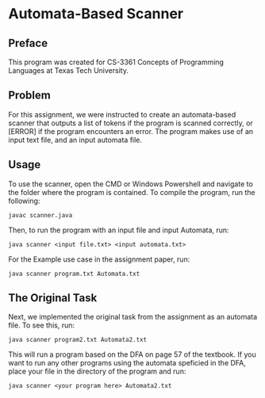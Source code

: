 # Automata-Based Scanner
## Preface
This program was created for CS-3361 Concepts of Programming Languages at Texas Tech University.
## Problem
For this assignment, we were instructed to create an automata-based scanner that outputs a list of tokens if the program is scanned correctly, or [ERROR] if the program encounters an error. The program makes use of an input text file, and an input automata file.

## Usage
To use the scanner, open the CMD or Windows Powershell and navigate to the folder where the program is contained. To compile the program, run the following:

    javac scanner.java

Then, to run the program with an input file and input Automata, run:

    java scanner <input file.txt> <input automata.txt>

For the Example use case in the assignment paper, run:

    java scanner program.txt Automata.txt

## The Original Task
Next, we implemented the original task from the assignment as an automata file. To see this, run:

    java scanner program2.txt Automata2.txt

This will run a program based on the DFA on page 57 of the textbook. If you want to run any other programs using the automata speficied in the DFA, place your file in the directory of the program and run:

    java scanner <your program here> Automata2.txt
